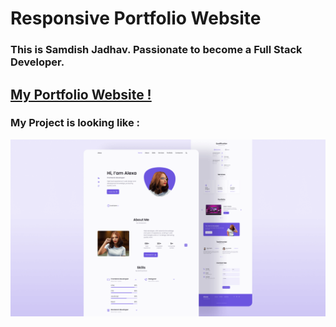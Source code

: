 # Responsive Portfolio Website

### This is Samdish Jadhav. Passionate to become a Full Stack Developer.


## [My Portfolio Website !](https://samdish-jadhav.netlify.app/)


### My Project is looking like :
![Resume cv](/preview.png)
